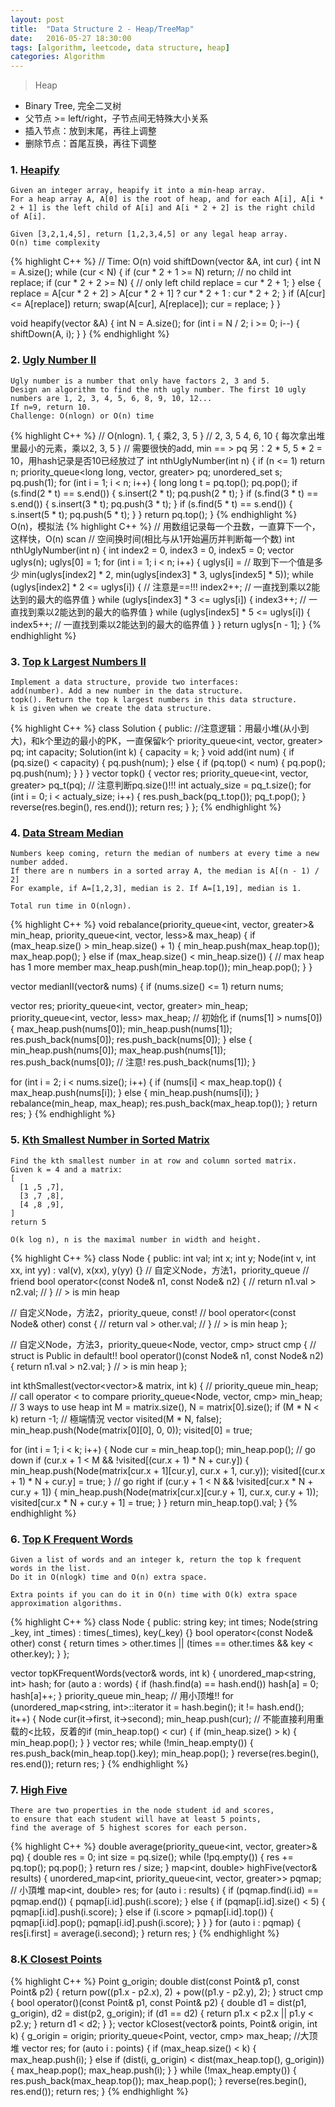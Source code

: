 ```yaml
---
layout: post
title:  "Data Structure 2 - Heap/TreeMap"
date:   2016-05-27 18:30:00
tags: [algorithm, leetcode, data structure, heap]
categories: Algorithm
---
```


> Heap

* Binary Tree, 完全二叉树
* 父节点 >= left/right，子节点间无特殊大小关系
* 插入节点：放到末尾，再往上调整
* 删除节点：首尾互换，再往下调整

### 1. [Heapify](http://www.lintcode.com/en/problem/heapify/)
```
Given an integer array, heapify it into a min-heap array.
For a heap array A, A[0] is the root of heap, and for each A[i], A[i * 2 + 1] is the left child of A[i] and A[i * 2 + 2] is the right child of A[i].

Given [3,2,1,4,5], return [1,2,3,4,5] or any legal heap array.
O(n) time complexity
```
{% highlight C++ %}
// Time: O(n)
void shiftDown(vector<int> &A, int cur) {
  int N = A.size();
  while (cur < N) {
    if (cur * 2 + 1 >= N) return;  // no child
    int replace;
    if (cur * 2 + 2 >= N) {  // only left child
      replace = cur * 2 + 1;
    } else {
      replace = A[cur * 2 + 2] > A[cur * 2 + 1] ? cur * 2 + 1 : cur * 2 + 2;
    }
    if (A[cur] <= A[replace]) return;
    swap(A[cur], A[replace]);
    cur = replace;
  }
}

void heapify(vector<int> &A) {
  int N = A.size();
  for (int i = N / 2; i >= 0; i--) {
    shiftDown(A, i);
  }
}
{% endhighlight %}

### 2. [Ugly Number II](http://www.lintcode.com/en/problem/heapify/)
```
Ugly number is a number that only have factors 2, 3 and 5.
Design an algorithm to find the nth ugly number. The first 10 ugly numbers are 1, 2, 3, 4, 5, 6, 8, 9, 10, 12...
If n=9, return 10.
Challenge: O(nlogn) or O(n) time
```
{% highlight C++ %}
// O(nlogn). 1, { 乘2, 3, 5 }
// 2, 3, 5 4, 6, 10 { 每次拿出堆里最小的元素，乘以2, 3, 5 }
// 需要很快的add, min == > pq 另：2 * 5, 5 * 2 = 10，用hash记录是否10已经放过了
int nthUglyNumber(int n) {
  if (n <= 1) return n;
  priority_queue<long long, vector<long long>, greater<long long>> pq;
  unordered_set<long long> s;
  pq.push(1);
  for (int i = 1; i < n; i++) {
    long long t = pq.top();
    pq.pop();
    if (s.find(2 * t) == s.end()) {
      s.insert(2 * t);
      pq.push(2 * t);
    }
    if (s.find(3 * t) == s.end()) {
      s.insert(3 * t);
      pq.push(3 * t);
    }
    if (s.find(5 * t) == s.end()) {
      s.insert(5 * t);
      pq.push(5 * t);
    }
  }
  return pq.top();
}
{% endhighlight %}
O(n)，模拟法
{% highlight C++ %}
// 用数组记录每一个丑数，一直算下一个，这样快，O(n) scan
// 空间换时间(相比与从1开始遍历并判断每一个数)
int nthUglyNumber(int n) {
  int index2 = 0, index3 = 0, index5 = 0;
  vector<int> uglys(n);
  uglys[0] = 1;
  for (int i = 1; i < n; i++) {
    uglys[i] =  // 取到下一个值是多少
        min(uglys[index2] * 2, min(uglys[index3] * 3, uglys[index5] * 5));
    while (uglys[index2] * 2 <= uglys[i]) {  // 注意是==!!!
      index2++;  // 一直找到乘以2能达到的最大的临界值
    }
    while (uglys[index3] * 3 <= uglys[i]) {
      index3++;  // 一直找到乘以2能达到的最大的临界值
    }
    while (uglys[index5] * 5 <= uglys[i]) {
      index5++;  // 一直找到乘以2能达到的最大的临界值
    }
  }
  return uglys[n - 1];
}
{% endhighlight %}

### 3. [Top k Largest Numbers II](http://www.lintcode.com/en/problem/top-k-largest-numbers-ii/)
```
Implement a data structure, provide two interfaces:
add(number). Add a new number in the data structure.
topk(). Return the top k largest numbers in this data structure.
k is given when we create the data structure.
```
{% highlight C++ %}
class Solution {
 public:
  //注意逻辑：用最小堆(从小到大)，和k个里边的最小的PK，一直保留k个
  priority_queue<int, vector<int>, greater<int>> pq;
  int capacity;
  Solution(int k) { capacity = k; }
  void add(int num) {
    if (pq.size() < capacity) {
      pq.push(num);
    } else {
      if (pq.top() < num) {
        pq.pop();
        pq.push(num);
      }
    }
  }
  vector<int> topk() {
    vector<int> res;
    priority_queue<int, vector<int>, greater<int>> pq_t(pq);
    // 注意判断pq.size()!!!
    int actualy_size = pq_t.size();
    for (int i = 0; i < actualy_size; i++) {
      res.push_back(pq_t.top());
      pq_t.pop();
    }
    reverse(res.begin(), res.end());
    return res;
  }
};
{% endhighlight %}

### 4. [Data Stream Median](http://www.lintcode.com/en/problem/data-stream-median/)
```
Numbers keep coming, return the median of numbers at every time a new number added.
If there are n numbers in a sorted array A, the median is A[(n - 1) / 2]
For example, if A=[1,2,3], median is 2. If A=[1,19], median is 1.

Total run time in O(nlogn).
```
{% highlight C++ %}
void rebalance(priority_queue<int, vector<int>, greater<int>>& min_heap,
               priority_queue<int, vector<int>, less<int>>& max_heap) {
  if (max_heap.size() > min_heap.size() + 1) {
    min_heap.push(max_heap.top());
    max_heap.pop();
  } else if (max_heap.size() < min_heap.size()) {  // max heap has 1 more member
    max_heap.push(min_heap.top());
    min_heap.pop();
  }
}

vector<int> medianII(vector<int>& nums) {
  if (nums.size() <= 1) return nums;

  vector<int> res;
  priority_queue<int, vector<int>, greater<int>> min_heap;
  priority_queue<int, vector<int>, less<int>> max_heap;
  // 初始化
  if (nums[1] > nums[0]) {
    max_heap.push(nums[0]);
    min_heap.push(nums[1]);
    res.push_back(nums[0]);
    res.push_back(nums[0]);
  } else {
    min_heap.push(nums[0]);
    max_heap.push(nums[1]);
    res.push_back(nums[0]);  // 注意!
    res.push_back(nums[1]);
  }

  for (int i = 2; i < nums.size(); i++) {
    if (nums[i] < max_heap.top()) {
      max_heap.push(nums[i]);
    } else {
      min_heap.push(nums[i]);
    }
    rebalance(min_heap, max_heap);
    res.push_back(max_heap.top());
  }
  return res;
}
{% endhighlight %}

### 5. [Kth Smallest Number in Sorted Matrix](http://www.lintcode.com/en/problem/kth-smallest-number-in-sorted-matrix/)
```
Find the kth smallest number in at row and column sorted matrix.
Given k = 4 and a matrix:
[
  [1 ,5 ,7],
  [3 ,7 ,8],
  [4 ,8 ,9],
]
return 5

O(k log n), n is the maximal number in width and height.
```
{% highlight C++ %}
class Node {
 public:
  int val;
  int x;
  int y;
  Node(int v, int xx, int yy) : val(v), x(xx), y(yy) {}
  // 自定义Node，方法1，priority_queue<Node>
  // friend bool operator<(const Node& n1, const Node& n2) {
  //   return n1.val > n2.val;
  // }  // > is min heap

  // 自定义Node，方法2，priority_queue<Node>, const!
  // bool operator<(const Node& other) const {
  //   return val > other.val;
  // }  // > is min heap
};

// 自定义Node，方法3，priority_queue<Node, vector<Node>, cmp>
struct cmp {  // struct is Public in default!!
  bool operator()(const Node& n1, const Node& n2) { return n1.val > n2.val; }  // > is min heap
};

int kthSmallest(vector<vector<int>>& matrix, int k) {
  // priority_queue<Node> min_heap;  // call operator < to compare
  priority_queue<Node, vector<Node>, cmp> min_heap;  // 3 ways to use heap
  int M = matrix.size(), N = matrix[0].size();
  if (M * N < k) return -1;  // 極端情況
  vector<bool> visited(M * N, false);
  min_heap.push(Node(matrix[0][0], 0, 0));
  visited[0] = true;

  for (int i = 1; i < k; i++) {
    Node cur = min_heap.top();
    min_heap.pop();
    // go down
    if (cur.x + 1 < M && !visited[(cur.x + 1) * N + cur.y]) {
      min_heap.push(Node(matrix[cur.x + 1][cur.y], cur.x + 1, cur.y));
      visited[(cur.x + 1) * N + cur.y] = true;
    }
    // go right
    if (cur.y + 1 < N && !visited[cur.x * N + cur.y + 1]) {
      min_heap.push(Node(matrix[cur.x][cur.y + 1], cur.x, cur.y + 1));
      visited[cur.x * N + cur.y + 1] = true;
    }
  }
  return min_heap.top().val;
}
{% endhighlight %}

### 6. [Top K Frequent Words](http://www.lintcode.com/en/problem/top-k-frequent-words/)
```
Given a list of words and an integer k, return the top k frequent words in the list.
Do it in O(nlogk) time and O(n) extra space.

Extra points if you can do it in O(n) time with O(k) extra space approximation algorithms.
```
{% highlight C++ %}
class Node {
 public:
  string key;
  int times;
  Node(string _key, int _times) : times(_times), key(_key) {}
  bool operator<(const Node& other) const {
    return times > other.times || (times == other.times && key < other.key);
  }
};

vector<string> topKFrequentWords(vector<string>& words, int k) {
  unordered_map<string, int> hash;
  for (auto a : words) {
    if (hash.find(a) == hash.end()) hash[a] = 0;
    hash[a]++;
  }
  priority_queue<Node> min_heap;  // 用小顶堆!!
  for (unordered_map<string, int>::iterator it = hash.begin(); it != hash.end();
       it++) {
    Node cur(it->first, it->second);
    min_heap.push(cur);
    // 不能直接利用重载的<比较，反着的if (min_heap.top() < cur) {
    if (min_heap.size() > k) {
      min_heap.pop();
    }
  }
  vector<string> res;
  while (!min_heap.empty()) {
    res.push_back(min_heap.top().key);
    min_heap.pop();
  }
  reverse(res.begin(), res.end());
  return res;
}
{% endhighlight %}

### 7. [High Five](http://www.lintcode.com/en/problem/high-five/)
```
There are two properties in the node student id and scores, 
to ensure that each student will have at least 5 points,
find the average of 5 highest scores for each person.
```
{% highlight C++ %}
double average(priority_queue<int, vector<int>, greater<int>>& pq) {
  double res = 0;
  int size = pq.size();
  while (!pq.empty()) {
    res += pq.top();
    pq.pop();
  }
  return res / size;
}
map<int, double> highFive(vector<Record>& results) {
  unordered_map<int, priority_queue<int, vector<int>, greater<int>>> pqmap;  // 小頂堆
  map<int, double> res;
  for (auto i : results) {
    if (pqmap.find(i.id) == pqmap.end()) {
      pqmap[i.id].push(i.score);
    } else {
      if (pqmap[i.id].size() < 5) {
        pqmap[i.id].push(i.score);
      } else if (i.score > pqmap[i.id].top()) {
        pqmap[i.id].pop();
        pqmap[i.id].push(i.score);
      }
    }
  }
  for (auto i : pqmap) {
    res[i.first] = average(i.second);
  }
  return res;
}
{% endhighlight %}

### 8.[K Closest Points](http://www.lintcode.com/en/problem/k-closest-points/)
{% highlight C++ %}
Point g_origin;
double dist(const Point& p1, const Point& p2) {
  return pow((p1.x - p2.x), 2) + pow((p1.y - p2.y), 2);
}
struct cmp {
  bool operator()(const Point& p1, const Point& p2) {
    double d1 = dist(p1, g_origin), d2 = dist(p2, g_origin);
    if (d1 == d2) {
      return p1.x < p2.x || p1.y < p2.y;
    }
    return d1 < d2;
  }
};
vector<Point> kClosest(vector<Point>& points, Point& origin, int k) {
  g_origin = origin;
  priority_queue<Point, vector<Point>, cmp> max_heap; //大顶堆
  vector<Point> res;
  for (auto i : points) {
    if (max_heap.size() < k) {
      max_heap.push(i);
    } else if (dist(i, g_origin) < dist(max_heap.top(), g_origin)) {
      max_heap.pop();
      max_heap.push(i);
    }
  }
  while (!max_heap.empty()) {
    res.push_back(max_heap.top());
    max_heap.pop();
  }
  reverse(res.begin(), res.end());
  return res;
}
{% endhighlight %}
